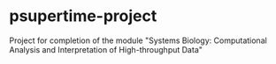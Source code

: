 # psupertime-project
Project for completion of the module "Systems Biology: Computational Analysis and Interpretation of High-throughput Data"
